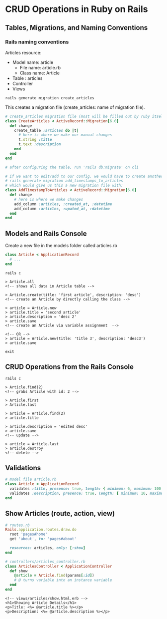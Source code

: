 # CRUD Operations in Ruby on Rails

## Tables, Migrations, and Naming Conventions

### Rails naming conventions
Articles resource:
- Model name: article
  - File name: article.rb
  - Class name: Article
- Table : articles
- Controller
- Views

```cli
rails generate migration create_articles
```
This creates a migration file (create_articles: name of migration file).

```ruby
# create_articles migration file (most will be filled out by ruby itself)
class CreateArticles < ActiveRecord::Migration[6.0]
  def change
    create_table :articles do |t|
      # here is where we make our manual changes
      t.string :title
      t.text :description
    end
  end
end

# after configuring the table, run 'rails db:migrate' on cli

# if we want to edit/add to our config. we would have to create another migration file eg:
# rails generate migration add_timestamps_to_articles
# which would give us this a new migration file with:
class AddTimestampToArticles < ActiveRecord::Migration[6.0]
  def change
    # here is where we make changes
    add_column :articles, :created_at, :datetime
    add_column :articles, :upated_at, :datetime
  end
end
```

## Models and Rails Console

Create a new file in the models folder called articles.rb

```ruby
class Article < ApplicationRecord
  # ...
end
```

```cli
rails c

> Article.all
<!-- shows all data in Article table -->

> Article.create(title: 'first article', description: 'desc')
<!-- create an Article by directly calling the class -->

> article = Article.new
> article.title = 'second article'
> article.description = 'desc 2'
> article.save
<!-- create an Article via variable assignment  -->

<!-- OR -->
> article = Article.new(title: 'title 3', description: 'desc3')
> article.save

exit
```

## CRUD Operations from the Rails Console
```cli
rails c

> Article.find(2)
<!-- grabs Article with id: 2 -->

> Article.first
> Article.last

> article = Article.find(2)
> article.title

> article.description = 'edited desc'
> article.save
<!-- update -->

> article = Article.last
> article.destroy
<!-- delete -->

```

## Validations
```ruby
# model file article.rb
class Article < ApplicationRecord
  validates :title, presence: true, length: { minimum: 6, maximum: 100 }
  validates :description, presence: true, length: { minimum: 10, maximum: 300 }
end
```

## Show Articles (route, action, view)
```ruby
# routes.rb
Rails.application.routes.draw.do
  root 'pages#home'
  get 'about', to: 'pages#about'

  resources: articles, only: [:show]
end

# controllers/articles_controller.rb
class ArticlesController < ApplicationController
  def show
    @article = Article.find(params[:id])
    # @ turns variable into an instance variable
  end
end
```

```erb
<!-- views/articles/show.html.erb -->
<h1>Showing Article Details</h1>
<p>Title: <%= @article.title %></p>
<p>Description: <%= @article.description %></p>
```























